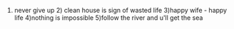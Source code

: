 1) never give up 2) clean house is sign of wasted life 3)happy wife - happy life 4)nothing is impossible 5)follow the river and u'll get the sea
